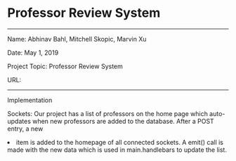 # Professor Review System

---

Name: Abhinav Bahl, Mitchell Skopic, Marvin Xu

Date: May 1, 2019

Project Topic: Professor Review System

URL:

---

Implementation

Sockets:
Our project has a list of professors on the home page which auto-updates when new professors are added to the database. After a POST entry, a new
<li> item is added to the homepage of all connected sockets. A emit() call is made with the new data which is used in main.handlebars to update the
list.
